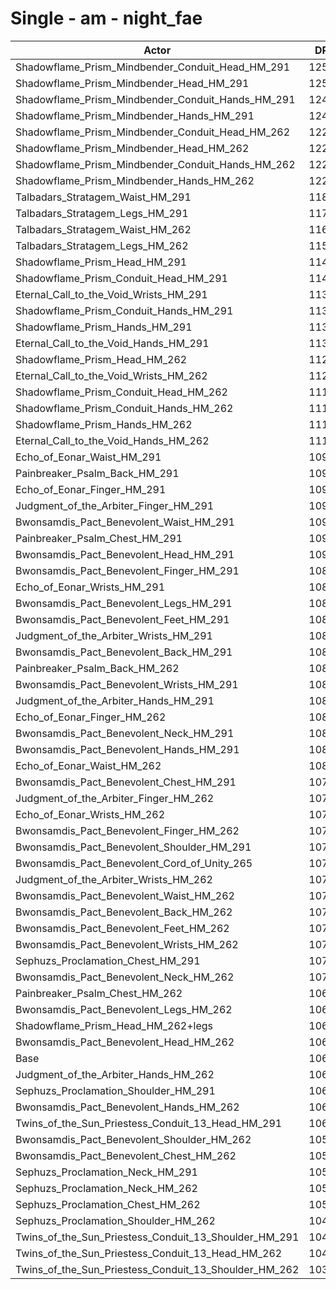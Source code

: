# Single - am - night_fae
| Actor | DPS | Increase |
|---|:---:|:---:|
|Shadowflame_Prism_Mindbender_Conduit_Head_HM_291|12520|17.22%|
|Shadowflame_Prism_Mindbender_Head_HM_291|12519|17.21%|
|Shadowflame_Prism_Mindbender_Conduit_Hands_HM_291|12419|16.27%|
|Shadowflame_Prism_Mindbender_Hands_HM_291|12415|16.23%|
|Shadowflame_Prism_Mindbender_Conduit_Head_HM_262|12276|14.93%|
|Shadowflame_Prism_Mindbender_Head_HM_262|12272|14.89%|
|Shadowflame_Prism_Mindbender_Conduit_Hands_HM_262|12236|14.55%|
|Shadowflame_Prism_Mindbender_Hands_HM_262|12228|14.48%|
|Talbadars_Stratagem_Waist_HM_291|11801|10.49%|
|Talbadars_Stratagem_Legs_HM_291|11779|10.28%|
|Talbadars_Stratagem_Waist_HM_262|11627|8.86%|
|Talbadars_Stratagem_Legs_HM_262|11558|8.21%|
|Shadowflame_Prism_Head_HM_291|11414|6.86%|
|Shadowflame_Prism_Conduit_Head_HM_291|11410|6.83%|
|Eternal_Call_to_the_Void_Wrists_HM_291|11347|6.23%|
|Shadowflame_Prism_Conduit_Hands_HM_291|11329|6.06%|
|Shadowflame_Prism_Hands_HM_291|11323|6.01%|
|Eternal_Call_to_the_Void_Hands_HM_291|11319|5.97%|
|Shadowflame_Prism_Head_HM_262|11264|5.46%|
|Eternal_Call_to_the_Void_Wrists_HM_262|11221|5.05%|
|Shadowflame_Prism_Conduit_Head_HM_262|11192|4.78%|
|Shadowflame_Prism_Conduit_Hands_HM_262|11158|4.46%|
|Shadowflame_Prism_Hands_HM_262|11152|4.40%|
|Eternal_Call_to_the_Void_Hands_HM_262|11143|4.32%|
|Echo_of_Eonar_Waist_HM_291|10971|2.71%|
|Painbreaker_Psalm_Back_HM_291|10963|2.63%|
|Echo_of_Eonar_Finger_HM_291|10951|2.52%|
|Judgment_of_the_Arbiter_Finger_HM_291|10921|2.25%|
|Bwonsamdis_Pact_Benevolent_Waist_HM_291|10916|2.20%|
|Painbreaker_Psalm_Chest_HM_291|10912|2.16%|
|Bwonsamdis_Pact_Benevolent_Head_HM_291|10900|2.05%|
|Bwonsamdis_Pact_Benevolent_Finger_HM_291|10899|2.04%|
|Echo_of_Eonar_Wrists_HM_291|10898|2.03%|
|Bwonsamdis_Pact_Benevolent_Legs_HM_291|10894|1.99%|
|Bwonsamdis_Pact_Benevolent_Feet_HM_291|10878|1.84%|
|Judgment_of_the_Arbiter_Wrists_HM_291|10867|1.74%|
|Bwonsamdis_Pact_Benevolent_Back_HM_291|10857|1.65%|
|Painbreaker_Psalm_Back_HM_262|10845|1.54%|
|Bwonsamdis_Pact_Benevolent_Wrists_HM_291|10840|1.48%|
|Judgment_of_the_Arbiter_Hands_HM_291|10837|1.46%|
|Echo_of_Eonar_Finger_HM_262|10825|1.34%|
|Bwonsamdis_Pact_Benevolent_Neck_HM_291|10816|1.26%|
|Bwonsamdis_Pact_Benevolent_Hands_HM_291|10811|1.22%|
|Echo_of_Eonar_Waist_HM_262|10806|1.16%|
|Bwonsamdis_Pact_Benevolent_Chest_HM_291|10796|1.07%|
|Judgment_of_the_Arbiter_Finger_HM_262|10793|1.05%|
|Echo_of_Eonar_Wrists_HM_262|10772|0.85%|
|Bwonsamdis_Pact_Benevolent_Finger_HM_262|10763|0.76%|
|Bwonsamdis_Pact_Benevolent_Shoulder_HM_291|10755|0.69%|
|Bwonsamdis_Pact_Benevolent_Cord_of_Unity_265|10753|0.67%|
|Judgment_of_the_Arbiter_Wrists_HM_262|10753|0.67%|
|Bwonsamdis_Pact_Benevolent_Waist_HM_262|10747|0.62%|
|Bwonsamdis_Pact_Benevolent_Back_HM_262|10735|0.50%|
|Bwonsamdis_Pact_Benevolent_Feet_HM_262|10727|0.43%|
|Bwonsamdis_Pact_Benevolent_Wrists_HM_262|10722|0.38%|
|Sephuzs_Proclamation_Chest_HM_291|10709|0.26%|
|Bwonsamdis_Pact_Benevolent_Neck_HM_262|10703|0.20%|
|Painbreaker_Psalm_Chest_HM_262|10697|0.15%|
|Bwonsamdis_Pact_Benevolent_Legs_HM_262|10690|0.08%|
|Shadowflame_Prism_Head_HM_262+legs|10689|0.08%|
|Bwonsamdis_Pact_Benevolent_Head_HM_262|10686|0.04%|
|Base|10681|0.00%|
|Judgment_of_the_Arbiter_Hands_HM_262|10678|-0.03%|
|Sephuzs_Proclamation_Shoulder_HM_291|10661|-0.19%|
|Bwonsamdis_Pact_Benevolent_Hands_HM_262|10650|-0.30%|
|Twins_of_the_Sun_Priestess_Conduit_13_Head_HM_291|10614|-0.63%|
|Bwonsamdis_Pact_Benevolent_Shoulder_HM_262|10594|-0.82%|
|Bwonsamdis_Pact_Benevolent_Chest_HM_262|10587|-0.88%|
|Sephuzs_Proclamation_Neck_HM_291|10550|-1.23%|
|Sephuzs_Proclamation_Neck_HM_262|10547|-1.26%|
|Sephuzs_Proclamation_Chest_HM_262|10502|-1.68%|
|Sephuzs_Proclamation_Shoulder_HM_262|10497|-1.72%|
|Twins_of_the_Sun_Priestess_Conduit_13_Shoulder_HM_291|10470|-1.98%|
|Twins_of_the_Sun_Priestess_Conduit_13_Head_HM_262|10410|-2.54%|
|Twins_of_the_Sun_Priestess_Conduit_13_Shoulder_HM_262|10313|-3.45%|
